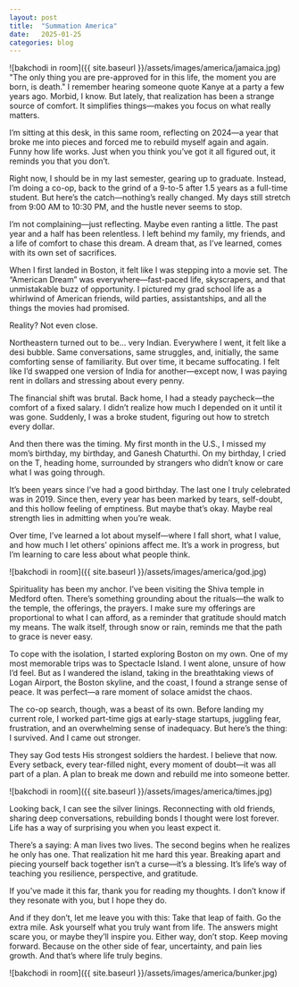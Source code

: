 ```yaml
---
layout: post
title:  "Summation America"
date:   2025-01-25
categories: blog
---
```

![bakchodi in room]({{ site.baseurl }}/assets/images/america/jamaica.jpg)
"The only thing you are pre-approved for in this life, the moment you are born, is death." I remember hearing someone quote Kanye at a party a few years ago. Morbid, I know. But lately, that realization has been a strange source of comfort. It simplifies things—makes you focus on what really matters.

I’m sitting at this desk, in this same room, reflecting on 2024—a year that broke me into pieces and forced me to rebuild myself again and again. Funny how life works. Just when you think you’ve got it all figured out, it reminds you that you don’t.

Right now, I should be in my last semester, gearing up to graduate. Instead, I’m doing a co-op, back to the grind of a 9-to-5 after 1.5 years as a full-time student. But here’s the catch—nothing’s really changed. My days still stretch from 9:00 AM to 10:30 PM, and the hustle never seems to stop.

I’m not complaining—just reflecting. Maybe even ranting a little. The past year and a half has been relentless. I left behind my family, my friends, and a life of comfort to chase this dream. A dream that, as I’ve learned, comes with its own set of sacrifices.

When I first landed in Boston, it felt like I was stepping into a movie set. The “American Dream” was everywhere—fast-paced life, skyscrapers, and that unmistakable buzz of opportunity. I pictured my grad school life as a whirlwind of American friends, wild parties, assistantships, and all the things the movies had promised.

Reality? Not even close.

Northeastern turned out to be... very Indian. Everywhere I went, it felt like a desi bubble. Same conversations, same struggles, and, initially, the same comforting sense of familiarity. But over time, it became suffocating. I felt like I’d swapped one version of India for another—except now, I was paying rent in dollars and stressing about every penny.

The financial shift was brutal. Back home, I had a steady paycheck—the comfort of a fixed salary. I didn’t realize how much I depended on it until it was gone. Suddenly, I was a broke student, figuring out how to stretch every dollar.

And then there was the timing. My first month in the U.S., I missed my mom’s birthday, my birthday, and Ganesh Chaturthi. On my birthday, I cried on the T, heading home, surrounded by strangers who didn’t know or care what I was going through.

It’s been years since I’ve had a good birthday. The last one I truly celebrated was in 2019. Since then, every year has been marked by tears, self-doubt, and this hollow feeling of emptiness. But maybe that’s okay. Maybe real strength lies in admitting when you’re weak.

Over time, I’ve learned a lot about myself—where I fall short, what I value, and how much I let others’ opinions affect me. It’s a work in progress, but I’m learning to care less about what people think.

![bakchodi in room]({{ site.baseurl }}/assets/images/america/god.jpg)

Spirituality has been my anchor. I’ve been visiting the Shiva temple in Medford often. There’s something grounding about the rituals—the walk to the temple, the offerings, the prayers. I make sure my offerings are proportional to what I can afford, as a reminder that gratitude should match my means. The walk itself, through snow or rain, reminds me that the path to grace is never easy.

To cope with the isolation, I started exploring Boston on my own. One of my most memorable trips was to Spectacle Island. I went alone, unsure of how I’d feel. But as I wandered the island, taking in the breathtaking views of Logan Airport, the Boston skyline, and the coast, I found a strange sense of peace. It was perfect—a rare moment of solace amidst the chaos.

The co-op search, though, was a beast of its own. Before landing my current role, I worked part-time gigs at early-stage startups, juggling fear, frustration, and an overwhelming sense of inadequacy. But here’s the thing: I survived. And I came out stronger.

They say God tests His strongest soldiers the hardest. I believe that now. Every setback, every tear-filled night, every moment of doubt—it was all part of a plan. A plan to break me down and rebuild me into someone better.

![bakchodi in room]({{ site.baseurl }}/assets/images/america/times.jpg)

Looking back, I can see the silver linings. Reconnecting with old friends, sharing deep conversations, rebuilding bonds I thought were lost forever. Life has a way of surprising you when you least expect it.

There’s a saying: A man lives two lives. The second begins when he realizes he only has one. That realization hit me hard this year. Breaking apart and piecing yourself back together isn’t a curse—it’s a blessing. It’s life’s way of teaching you resilience, perspective, and gratitude.

If you’ve made it this far, thank you for reading my thoughts. I don’t know if they resonate with you, but I hope they do.

And if they don’t, let me leave you with this: Take that leap of faith. Go the extra mile. Ask yourself what you truly want from life. The answers might scare you, or maybe they’ll inspire you. Either way, don’t stop. Keep moving forward. Because on the other side of fear, uncertainty, and pain lies growth. And that’s where life truly begins.

![bakchodi in room]({{ site.baseurl }}/assets/images/america/bunker.jpg)